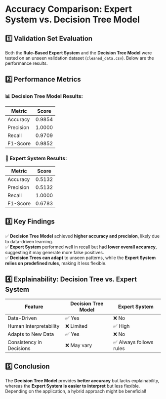# Accuracy Comparison: Expert System vs. Decision Tree Model

## 1️⃣ Validation Set Evaluation
Both the **Rule-Based Expert System** and the **Decision Tree Model** were tested on an unseen validation dataset (`cleaned_data.csv`). Below are the performance results.

## 2️⃣ Performance Metrics
### 📊 **Decision Tree Model Results:**
| Metric      | Score  |
|------------|--------|
| Accuracy   | 0.9854 |
| Precision  | 1.0000 |
| Recall     | 0.9709 |
| F1-Score   | 0.9852 |

### 📜 **Expert System Results:**
| Metric      | Score  |
|------------|--------|
| Accuracy   | 0.5132 |
| Precision  | 0.5132 |
| Recall     | 1.0000 |
| F1-Score   | 0.6783 |

## 3️⃣ Key Findings
✅ **Decision Tree Model** achieved **higher accuracy and precision**, likely due to data-driven learning.  
✅ **Expert System** performed well in recall but had **lower overall accuracy**, suggesting it may generate more false positives.  
✅ **Decision Trees can adapt** to unseen patterns, while the **Expert System relies on predefined rules**, making it less flexible.  

## 4️⃣ Explainability: Decision Tree vs. Expert System
| Feature                    | Decision Tree Model | Expert System |
|---------------------------|-------------------|--------------|
| Data-Driven               | ✅ Yes             | ❌ No        |
| Human Interpretability    | ❌ Limited        | ✅ High      |
| Adapts to New Data        | ✅ Yes             | ❌ No        |
| Consistency in Decisions  | ❌ May vary       | ✅ Always follows rules |

## 5️⃣ Conclusion
The **Decision Tree Model** provides **better accuracy** but lacks explainability, whereas the **Expert System is easier to interpret** but less flexible. Depending on the application, a hybrid approach might be beneficial!

